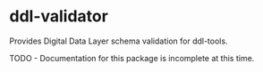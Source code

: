 # ddl-validator

Provides Digital Data Layer schema validation for ddl-tools.

TODO - Documentation for this package is incomplete at this time.
